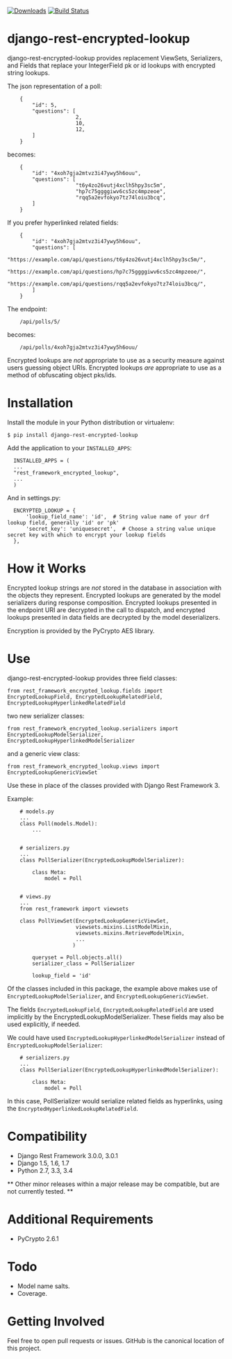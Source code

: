 [![Downloads](https://pypip.in/download/django-rest-encrypted-lookup/badge.svg)](https://pypi.python.org/pypi/django-rest-encrypted-lookup/) [![Build Status](https://travis-ci.org/InterSIS/django-rest-encrypted-lookup.svg?branch=master)](https://travis-ci.org/InterSIS/django-rest-encrypted-lookup)

django-rest-encrypted-lookup
=============

django-rest-encrypted-lookup provides replacement ViewSets, Serializers, and Fields that replace your IntegerField pk or id lookups with encrypted string lookups.

The json representation of a poll:
```
    {
        "id": 5,
        "questions": [
                      2,
                      10,
                      12,
        ]
    }
```
becomes:
```
    {
        "id": "4xoh7gja2mtvz3i47ywy5h6ouu",
        "questions": [
                      "t6y4zo26vutj4xclh5hpy3sc5m",
                      "hp7c75ggggiwv6cs5zc4mpzeoe",
                      "rqq5a2evfokyo7tz74loiu3bcq",
        ]
    }
```

If you prefer hyperlinked related fields:
```
    {
        "id": "4xoh7gja2mtvz3i47ywy5h6ouu",
        "questions": [
                      "https://example.com/api/questions/t6y4zo26vutj4xclh5hpy3sc5m/",
                      "https://example.com/api/questions/hp7c75ggggiwv6cs5zc4mpzeoe/",
                      "https://example.com/api/questions/rqq5a2evfokyo7tz74loiu3bcq/",
        ]
    }
```

The endpoint:

```
    /api/polls/5/
```
becomes:
```
    /api/polls/4xoh7gja2mtvz3i47ywy5h6ouu/
```

Encrypted lookups are *not* appropriate to use as a security measure against users guessing object URIs. Encrypted
lookups *are* appropriate to use as a method of obfuscating object pks/ids.


Installation
===============

Install the module in your Python distribution or virtualenv:

    $ pip install django-rest-encrypted-lookup

Add the application to your `INSTALLED_APPS`:

```
  INSTALLED_APPS = (
  ...
  "rest_framework_encrypted_lookup",
  ...
  )
```

And in settings.py:

```
  ENCRYPTED_LOOKUP = {
      'lookup_field_name': 'id',  # String value name of your drf lookup field, generally 'id' or 'pk'
      'secret_key': 'uniquesecret',  # Choose a string value unique secret key with which to encrypt your lookup fields
  },
```

How it Works
============

Encrypted lookup strings are *not* stored in the database in association with the objects they represent. Encrypted
lookups are generated by the model serializers during response composition. Encrypted lookups presented in the endpoint
URI are decrypted in the call to dispatch, and encrypted lookups presented in data fields are decrypted by the model
deserializers.

Encryption is provided by the PyCrypto AES library.

Use
===

django-rest-encrypted-lookup provides three field classes:

    from rest_framework_encrypted_lookup.fields import EncryptedLookupField, EncryptedLookupRelatedField, EncryptedLookupHyperlinkedRelatedField
    
two new serializer classes:

    from rest_framework_encrypted_lookup.serializers import EncryptedLookupModelSerializer, EncryptedLookupHyperlinkedModelSerializer
    
and a generic view class:

    from rest_framework_encrypted_lookup.views import EncryptedLookupGenericViewSet
    
Use these in place of the classes provided with Django Rest Framework 3.
    
Example:

``` 
    # models.py
    ...
    class Poll(models.Model):
        ...
        
        
    # serializers.py
    ...
    class PollSerializer(EncryptedLookupModelSerializer):

        class Meta:
            model = Poll
            
            
    # views.py
    ...
    from rest_framework import viewsets
    
    class PollViewSet(EncryptedLookupGenericViewSet,
                      viewsets.mixins.ListModelMixin,
                      viewsets.mixins.RetrieveModelMixin,
                      ...
                     )
        
        queryset = Poll.objects.all()
        serializer_class = PollSerializer
        
        lookup_field = 'id'
```

Of the classes included in this package, the example above makes use of `EncryptedLookupModelSerializer`, and 
`EncryptedLookupGenericViewSet`.

The fields `EncryptedLookupField`, `EncryptedLookupRelatedField` are used implicitly
by the EncryptedLookupModelSerializer. These fields may also be used explicitly, if needed.

We could have used `EncryptedLookupHyperlinkedModelSerializer` instead of `EncryptedLookupModelSerializer`:
```
    # serializers.py
    ...
    class PollSerializer(EncryptedLookupHyperlinkedModelSerializer):

        class Meta:
            model = Poll
```

In this case, PollSerializer would serialize related fields as hyperlinks, using the `EncryptedHyperlinkedLookupRelatedField`.

Compatibility
=============

* Django Rest Framework 3.0.0, 3.0.1
* Django 1.5, 1.6, 1.7
* Python 2.7, 3.3, 3.4

** Other minor releases within a major release may be compatible, but are not currently tested. **

Additional Requirements
=======================

* PyCrypto 2.6.1

Todo
====

* Model name salts.
* Coverage.

Getting Involved
================

Feel free to open pull requests or issues. GitHub is the canonical location of this project.
